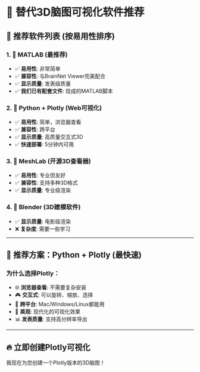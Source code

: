 # 🎨 替代3D脑图可视化软件推荐

## 🚀 推荐软件列表 (按易用性排序)

### 1. 🥇 **MATLAB (最推荐)**
- ✅ **易用性**: 非常简单
- ✅ **兼容性**: 与BrainNet Viewer完美配合
- ✅ **显示质量**: 发表级质量
- ✅ **我们已有配套文件**: 现成的MATLAB脚本

### 2. 🥈 **Python + Plotly (Web可视化)**
- ✅ **易用性**: 简单，浏览器查看
- ✅ **兼容性**: 跨平台
- ✅ **显示质量**: 高质量交互式3D
- ✅ **快速部署**: 5分钟内可用

### 3. 🥉 **MeshLab (开源3D查看器)**
- ✅ **易用性**: 专业但友好
- ✅ **兼容性**: 支持多种3D格式
- ✅ **显示质量**: 专业级渲染

### 4. 🎯 **Blender (3D建模软件)**
- ✅ **显示质量**: 电影级渲染
- ❌ **复杂度**: 需要一些学习

---

## 🎯 推荐方案：Python + Plotly (最快速)

### 为什么选择Plotly：
- 🌐 **浏览器查看**: 不需要复杂安装
- 🎮 **交互式**: 可以旋转、缩放、选择
- 📱 **跨平台**: Mac/Windows/Linux都能用
- 🎨 **美观**: 现代化的可视化效果
- 📊 **发表质量**: 支持高分辨率导出

---

## 🔥 立即创建Plotly可视化

我现在为您创建一个Plotly版本的3D脑图！